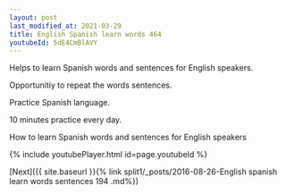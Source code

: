 ```yaml
---
layout: post
last_modified_at: 2021-03-29
title: English Spanish learn words 464 
youtubeId: 5dE4CmBlAVY
---
```

 
 
Helps to learn Spanish words and sentences for English speakers.

Opportunitiy to repeat the words sentences. 

Practice Spanish language. 
 
10 minutes practice every day. 
 
How to learn Spanish words and sentences for English speakers 
 
{% include youtubePlayer.html id=page.youtubeId %}
 
 
[Next]({{ site.baseurl }}{% link  split1/_posts/2016-08-26-English spanish learn words sentences 194 .md%})
 
